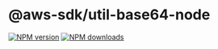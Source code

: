 # @aws-sdk/util-base64-node

[![NPM version](https://img.shields.io/npm/v/@aws-sdk/util-base64-node/rc.svg)](https://www.npmjs.com/package/@aws-sdk/util-base64-node)
[![NPM downloads](https://img.shields.io/npm/dm/@aws-sdk/util-base64-node.svg)](https://www.npmjs.com/package/@aws-sdk/util-base64-node)
